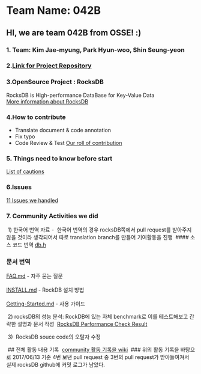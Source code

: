 # Team Name: 042B
## HI, we are team 042B from OSSE! :)

### 1. Team: Kim Jae-myung, Park Hyun-woo, Shin Seung-yeon
### 2.[Link for Project Repository](https://github.com/17-1-SKKU-OSS/rocksdb)

### 3.OpenSource Project : RocksDB
RocksDB is High-performance DataBase for Key-Value Data <br/>
[More information about RocksDB](https://github.com/17-1-SKKU-OSS/rocksdb/wiki/%EC%84%A0%EC%A0%95-%EC%98%A4%ED%94%88%EC%86%8C%EC%8A%A4-%ED%94%84%EB%A1%9C%EC%A0%9D%ED%8A%B8)

### 4.How to contribute
- Translate document & code annotation 
- Fix typo
- Code Review & Test
[Our roll of contribution](https://github.com/17-1-SKKU-OSS/rocksdb/wiki/커뮤니티-활동-방안)

### 5. Things need to know before start
[List of cautions](https://github.com/17-1-SKKU-OSS/rocksdb/wiki/%EC%A3%BC%EC%9D%98%EC%82%AC%ED%95%AD)

### 6.Issues
[11 Issues we handled](https://github.com/17-1-SKKU-OSS/rocksdb/issues)

### 7. Community Activities we did
  1) 한국어 번역 자료 -  한국어 번역의 경우 rocksDB쪽에서 pull request를 받아주지 않을 것이라 생각되어서 따로 translation branch를 만들어 기여활동을 진행
  #### 소스 코드 번역 
  [db.h](translate_doc/Kor/db_h.txt)
  ### 문서 번역
  [FAQ.md](translate_doc/Kor/faq.md) - 자주 묻는 질문<br/><br/>
  [INSTALL.md](translate_doc/Kor/INSTALL.md) - RockDB 설치 방법<br/><br/>
  [Getting-Started.md](translate_doc/Kor/getting-started.md) - 사용 가이드

  2) rocksDB의 성능 분석: RockDB에 있는 자체 benchmark로 이를 테스트해보고 간략한 설명과 문서 작성
  [RocksDB Performance Check Result](https://github.com/17-1-SKKU-OSS/rocksdb/wiki/성능-분석-방법-및-결과)
  
  3)  RocksDB souce code의 오탈자 수정
  
  ## 전체 활동 내용 기록
  [community 활동 기록을 wiki](https://github.com/17-1-SKKU-OSS/rocksdb/wiki/%ED%99%9C%EB%8F%99-%EA%B8%B0%EB%A1%9D) 
  ### 위의 활동 기록을 바탕으로 2017/06/13 기준 4번 보낸 pull request 중 3번의 pull request가 받아들여져서 실제 rocksDB github에 커밋 로그가 남았다.
